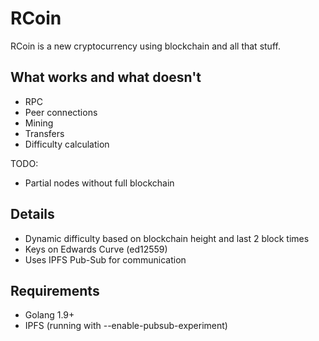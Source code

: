 # RCoin

RCoin is a new cryptocurrency using blockchain and all that stuff.

## What works and what doesn't

* RPC
* Peer connections
* Mining
* Transfers
* Difficulty calculation

TODO:

* Partial nodes without full blockchain

## Details

* Dynamic difficulty based on blockchain height and last 2 block times
* Keys on Edwards Curve (ed12559)
* Uses IPFS Pub-Sub for communication

## Requirements

* Golang 1.9+
* IPFS (running with --enable-pubsub-experiment)
